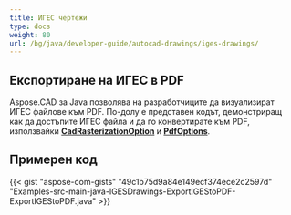 ```yaml
---
title: ИГЕС чертежи
type: docs
weight: 80
url: /bg/java/developer-guide/autocad-drawings/iges-drawings/
---
```


## **Експортиране на ИГЕС в PDF**

Aspose.CAD за Java позволява на разработчиците да визуализират ИГЕС файлове към PDF. По-долу е представен кодът, демонстриращ как да достъпите ИГЕС файла и да го конвертирате към PDF, използвайки [**CadRasterizationOption**](https://reference.aspose.com/cad/java/com.aspose.cad.imageoptions/CadRasterizationOptions) и [**PdfOptions**](https://reference.aspose.com/cad/java/com.aspose.cad.imageoptions/PdfOptions).

## Примерен код

{{< gist "aspose-com-gists" "49c1b75d9a84e149ecf374ece2c2597d" "Examples-src-main-java-IGESDrawings-ExportIGEStoPDF-ExportIGEStoPDF.java" >}}

